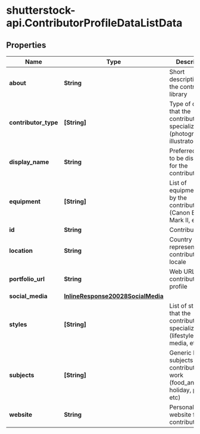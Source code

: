 # shutterstock-api.ContributorProfileDataListData

## Properties
Name | Type | Description | Notes
------------ | ------------- | ------------- | -------------
**about** | **String** | Short description of the contributors' library | [optional] 
**contributor_type** | **[String]** | Type of content that the contributor specializes in (photographer, illustrator, etc) | [optional] 
**display_name** | **String** | Preferred name to be displayed for the contributor | [optional] 
**equipment** | **[String]** | List of equipment used by the contributor (Canon EOS 5D Mark II, etc) | [optional] 
**id** | **String** | Contributor ID | 
**location** | **String** | Country code representing the contributor's locale | [optional] 
**portfolio_url** | **String** | Web URL for the contributors' profile | [optional] 
**social_media** | [**InlineResponse20028SocialMedia**](InlineResponse20028SocialMedia.md) |  | [optional] 
**styles** | **[String]** | List of styles that the contributor specializes in (lifestyle, mixed media, etc) | [optional] 
**subjects** | **[String]** | Generic list of subjects for contributors' work (food_and_drink, holiday, people, etc) | [optional] 
**website** | **String** | Personal website for the contributor | [optional] 



